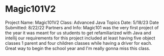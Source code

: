 # Magic101V2
Project Name: Magic101V2 
Class: Advanced Java Topics
Date: 5/18/23
Date Submitted: 8/22/22
Partners and Info: 
Magic101 was the very first project of the year it was meant for us students to get refamiliarized with Java and intellij our requirements for this project included at least having five object classes 1 parent and four children classes while having a driver for each. Great way to begin the school year and I'm really gonna miss this class.

